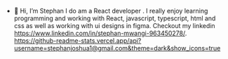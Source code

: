 - 👋 Hi,
  I’m Stephan I do am a React developer . I really enjoy learning programming and working with React, javascript, typescript, html and css as well as working with ui designs in figma. Checkout my linkedin https://www.linkedin.com/in/stephan-mwangi-963450278/.
https://github-readme-stats.vercel.app/api?username=stephanjoshua1@gmail.com&theme=dark&show_icons=true

